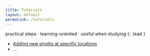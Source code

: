 ```yaml
---
title: Tutorials
layout: default
permalink: /tutorials
---
```


practical steps · learning-oriented · useful when studying
{: .lead }

- [Adding new glyphs at specific locations](#)
- ...